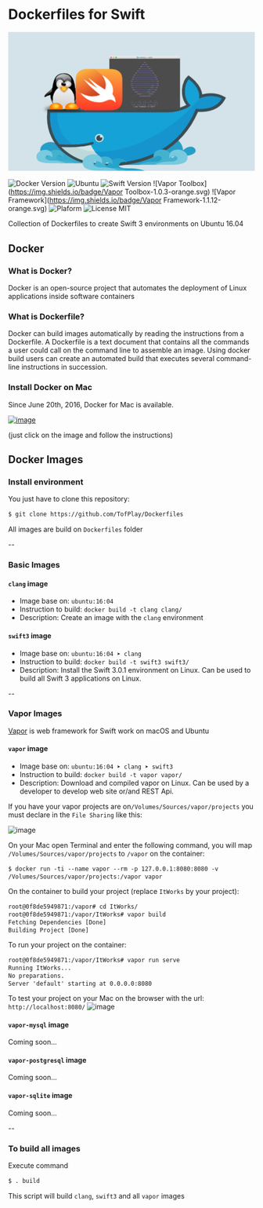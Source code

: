 # Dockerfiles for Swift

![](Dockerfiles.jpg)

![Docker Version](https://img.shields.io/badge/Docker-1.12.3-6193DF.svg) 
![Ubuntu](https://img.shields.io/badge/Ubuntu-16.04-6193DF.svg)
![Swift Version](https://img.shields.io/badge/Swift-3.0.1-orange.svg) 
![Vapor Toolbox](https://img.shields.io/badge/Vapor Toolbox-1.0.3-orange.svg) 
![Vapor Framework](https://img.shields.io/badge/Vapor Framework-1.1.12-orange.svg) 
![Plaform](https://img.shields.io/badge/Platform-Linux-lightgrey.svg)
![License MIT](https://img.shields.io/badge/License-MIT-lightgrey.svg) 

Collection of Dockerfiles to create Swift 3 environments on Ubuntu 16.04

## Docker

### What is Docker?
Docker is an open-source project that automates the deployment of Linux applications inside software containers

### What is Dockerfile?
Docker can build images automatically by reading the instructions from a Dockerfile. A Dockerfile is a text document that contains all the commands a user could call on the command line to assemble an image. Using docker build users can create an automated build that executes several command-line instructions in succession.

### Install Docker on Mac
Since June 20th, 2016, Docker for Mac is available. 

[![image](https://cloud.githubusercontent.com/assets/1082222/20647416/13d64d92-b494-11e6-9386-cb1f3223584f.png)](https://docs.docker.com/docker-for-mac/) 

(just click on the image and follow the instructions)

## Docker Images

### Install environment

You just have to clone this repository:
```bash
$ git clone https://github.com/TofPlay/Dockerfiles
```

All images are build on `Dockerfiles` folder

-- 
### Basic Images

#### `clang` image

* Image base on: `ubuntu:16:04`
* Instruction to build: `docker build -t clang clang/`
* Description: Create an image with the `clang` environment

#### `swift3` image

* Image base on: `ubuntu:16:04 ➤ clang`
* Instruction to build: `docker build -t swift3 swift3/`
* Description: Install the Swift 3.0.1 environment on Linux. Can be used to build all Swift 3 applications on Linux.

-- 
### Vapor Images

[Vapor](https://vapor.codes/) is web framework for Swift work on macOS and Ubuntu

#### `vapor` image

* Image base on: `ubuntu:16:04 ➤ clang ➤ swift3`
* Instruction to build: `docker build -t vapor vapor/`
* Description: Download and compiled vapor on Linux. Can be used by a developer to develop web site or/and REST Api.


If you have your vapor projects are on`/Volumes/Sources/vapor/projects` you must declare in the `File Sharing` like this:

![image](https://cloud.githubusercontent.com/assets/1082222/20648514/a84229a0-b4a9-11e6-9ef5-ed31d1fbab4c.png)



On your Mac open Terminal and enter the following command, you will map `/Volumes/Sources/vapor/projects` to `/vapor` on the container: 
```
$ docker run -ti --name vapor --rm -p 127.0.0.1:8080:8080 -v /Volumes/Sources/vapor/projects:/vapor vapor
```

On the container to build your project (replace `ItWorks` by your project):

```
root@0f8de5949871:/vapor# cd ItWorks/
root@0f8de5949871:/vapor/ItWorks# vapor build
Fetching Dependencies [Done]
Building Project [Done]
```

To run your project on the container:

```
root@0f8de5949871:/vapor/ItWorks# vapor run serve
Running ItWorks...
No preparations.
Server 'default' starting at 0.0.0.0:8080
```

To test your project on your Mac on the browser with the url: `http://localhost:8080/`
![image](https://cloud.githubusercontent.com/assets/1082222/20648568/015f21ea-b4ab-11e6-982a-d354f2bf1f19.png)

#### `vapor-mysql` image

Coming soon...

#### `vapor-postgresql` image

Coming soon...

#### `vapor-sqlite` image

Coming soon...

-- 
### To build all images

Execute command

```bash
$ . build
```

This script will build `clang`, `swift3` and all `vapor` images
